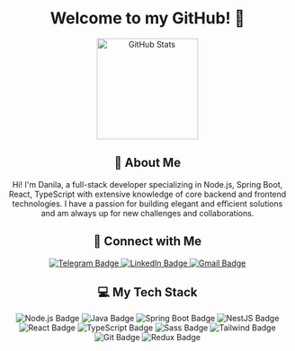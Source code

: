 <div id="header" align="center">
  <h1>Welcome to my GitHub! 👋</h1>
  <p align="center">
    <img src="https://github-readme-stats.vercel.app/api?username=DanilaTravkov&show_icons=true&theme=dark&hide=prs&count_private=true&hide_border=true" alt="GitHub Stats" height="180">
  </p>

  <h2>👤 About Me</h2>
  <p>Hi! I'm Danila, a full-stack developer specializing in Node.js, Spring Boot, React, TypeScript with extensive knowledge of core backend and frontend technologies. I have a passion for building elegant and efficient solutions and am always up for new challenges and collaborations.</p>
  
  <h2>🚀 Connect with Me</h2>
  <div id="badges">
    <a href="https://t.me/datravkov">
      <img src="https://img.shields.io/badge/Telegram-2CA5E0?style=for-the-badge&logo=telegram&logoColor=white" alt="Telegram Badge"/>
    </a>
    <a href="https://www.linkedin.com/in/danila-travkov/">
      <img src="https://img.shields.io/badge/LinkedIn-blue?style=for-the-badge&logo=linkedin&logoColor=white" alt="LinkedIn Badge"/>
    </a>
    <a href="mailto:datravkov@gmail.com">
      <img src="https://img.shields.io/badge/Gmail-D14836?style=for-the-badge&logo=gmail&logoColor=white" alt="Gmail Badge"/>
    </a>
  </div>

  <h2>💻 My Tech Stack</h2>
  <p>
    <img src="https://img.shields.io/badge/node.js-339933?style=for-the-badge&logo=Node.js&logoColor=white" alt="Node.js Badge"/>
    <img src="https://img.shields.io/badge/Java-ED8B00?style=for-the-badge&logo=openjdk&logoColor=white" alt="Java Badge" />
    <img src="https://img.shields.io/badge/SpringBoot-6DB33F?style=flat-square&logo=Spring&logoColor=white" alt="Spring Boot Badge" />
    <img src="https://img.shields.io/badge/-NestJs-ea2845?style=flat-square&logo=nestjs&logoColor=white" alt="NestJS Badge" />
    <img src="https://img.shields.io/badge/React-20232A?style=for-the-badge&logo=react&logoColor=61DAFB" alt="React Badge"/>
    <img src="https://img.shields.io/badge/TypeScript-007ACC?style=for-the-badge&logo=typescript&logoColor=white" alt="TypeScript Badge"/>
    <img src="https://img.shields.io/badge/Sass-CC6699?style=for-the-badge&logo=sass&logoColor=white" alt="Sass Badge"/>
    <img src="https://img.shields.io/badge/Tailwind_CSS-38B2AC?style=for-the-badge&logo=tailwind-css&logoColor=white" alt="Tailwind Badge"/>
    <img src="https://img.shields.io/badge/Git-F05032?style=for-the-badge&logo=git&logoColor=white" alt="Git Badge"/>
    <img src="https://img.shields.io/badge/Redux-764ABC?style=for-the-badge&logo=redux&logoColor=white" alt="Redux Badge"/>
  </p>

</div>

